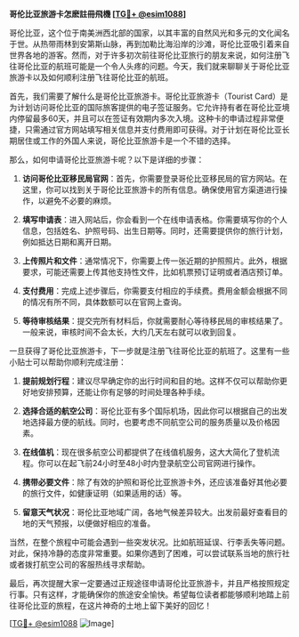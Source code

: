 **哥伦比亚旅游卡怎麽註冊飛機 [[TG💪+ @esim1088](https://t.me/s/esim1088)]**

哥伦比亚，这个位于南美洲西北部的国家，以其丰富的自然风光和多元的文化闻名于世。从热带雨林到安第斯山脉，再到加勒比海沿岸的沙滩，哥伦比亚吸引着来自世界各地的游客。然而，对于许多初次前往哥伦比亚旅行的朋友来说，如何注册飞往哥伦比亚的航班可能是一个令人头疼的问题。今天，我们就来聊聊关于哥伦比亚旅游卡以及如何顺利注册飞往哥伦比亚的航班。

首先，我们需要了解什么是哥伦比亚旅游卡。哥伦比亚旅游卡（Tourist Card）是为计划访问哥伦比亚的国际旅客提供的电子签证服务。它允许持有者在哥伦比亚境内停留最多60天，并且可以在签证有效期内多次入境。这种卡的申请过程非常便捷，只需通过官方网站填写相关信息并支付费用即可获得。对于计划在哥伦比亚长期居住或工作的外国人来说，哥伦比亚旅游卡是一个不错的选择。

那么，如何申请哥伦比亚旅游卡呢？以下是详细的步骤：

1. **访问哥伦比亚移民局官网**：首先，你需要登录哥伦比亚移民局的官方网站。在这里，你可以找到关于哥伦比亚旅游卡的所有信息。确保使用官方渠道进行操作，以避免不必要的麻烦。

2. **填写申请表**：进入网站后，你会看到一个在线申请表格。你需要填写你的个人信息，包括姓名、护照号码、出生日期等。同时，还需要提供你的旅行计划，例如抵达日期和离开日期。

3. **上传照片和文件**：通常情况下，你需要上传一张近期的护照照片。此外，根据要求，可能还需要上传其他支持性文件，比如机票预订证明或者酒店预订单。

4. **支付费用**：完成上述步骤后，你需要支付相应的手续费。费用金额会根据不同的情况有所不同，具体数额可以在官网上查询。

5. **等待审核结果**：提交完所有材料后，你就需要耐心等待移民局的审核结果了。一般来说，审核时间不会太长，大约几天左右就可以收到回复。

一旦获得了哥伦比亚旅游卡，下一步就是注册飞往哥伦比亚的航班了。这里有一些小贴士可以帮助你顺利完成注册：

1. **提前规划行程**：建议尽早确定你的出行时间和目的地。这样不仅可以帮助你更好地安排预算，还能让你有足够的时间处理各种手续。

2. **选择合适的航空公司**：哥伦比亚有多个国际机场，因此你可以根据自己的出发地选择最方便的航线。同时，也要考虑不同航空公司的服务质量以及价格因素。

3. **在线值机**：现在很多航空公司都提供了在线值机服务，这大大简化了登机流程。你可以在起飞前24小时至48小时内登录航空公司官网进行操作。

4. **携带必要文件**：除了有效的护照和哥伦比亚旅游卡外，还应该准备好其他必要的旅行文件，如健康证明（如果适用的话）等。

5. **留意天气状况**：哥伦比亚地域广阔，各地气候差异较大。出发前最好查看目的地的天气预报，以便做好相应的准备。

当然，在整个旅程中可能会遇到一些突发状况。比如航班延误、行李丢失等问题。对此，保持冷静的态度非常重要。如果你遇到了困难，可以尝试联系当地的旅行社或者拨打航空公司的客服热线寻求帮助。

最后，再次提醒大家一定要通过正规途径申请哥伦比亚旅游卡，并且严格按照规定行事。只有这样，才能确保你的旅途安全愉快。希望每位读者都能够顺利地踏上前往哥伦比亚的旅程，在这片神奇的土地上留下美好的回忆！

[[TG💪+ @esim1088](https://t.me/s/esim1088) ![Image](https://i.postimg.cc/4NQfJmqS/Snipaste-2025-05-13-00-14-12.png)]